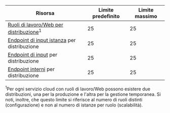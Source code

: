 | Risorsa | Limite predefinito | Limite massimo |
| --- | --- | --- |
| [Ruoli di lavoro/Web per distribuzione](../articles/cloud-services/cloud-services-choose-me.md)<sup>1</sup> |25 |25 |
| [Endpoint di input istanza](http://msdn.microsoft.com/library/gg557552.aspx#InstanceInputEndpoint) per distribuzione |25 |25 |
| [Endpoint di input](http://msdn.microsoft.com/library/gg557552.aspx#InputEndpoint) per distribuzione |25 |25 |
| [Endpoint interni](http://msdn.microsoft.com/library/gg557552.aspx#InternalEndpoint) per distribuzione |25 |25 |

<sup>1</sup>Per ogni servizio cloud con ruoli di lavoro/Web possono esistere due distribuzioni, una per la produzione e l'altra per la gestione temporanea. Si noti, inoltre, che questo limite si riferisce al numero di ruoli distinti (configurazione) e non al numero di istanze per ruolo (scalabilità).



<!--HONumber=Nov16_HO3-->


